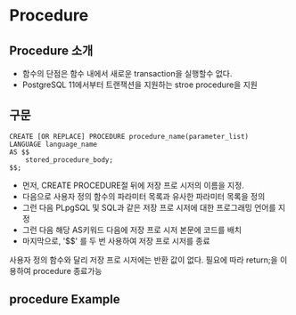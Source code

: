#   Procedure
##  Procedure 소개
* 함수의 단점은 함수 내에서 새로운 transaction을 실행할수 없다. 
* PostgreSQL 11에서부터 트랜잭션을 지원하는 stroe procedure을 지원

## 구문
```
CREATE [OR REPLACE] PROCEDURE procedure_name(parameter_list)
LANGUAGE language_name
AS $$
    stored_procedure_body;
$$;
```

* 먼저, CREATE PROCEDURE절 뒤에 저장 프로 시저의 이름을 지정.
* 다음으로 사용자 정의 함수의 파라미터 목록과 유사한 파라미터 목록을 정의
* 그런 다음 PLpgSQL 및 SQL과 같은 저장 프로 시저에 대한 프로그래밍 언어를 지정
* 그런 다음 해당 AS키워드 다음에 저장 프로 시저 본문에 코드를 배치
* 마지막으로, '$$' 를 두 번 사용하여 저장 프로 시저를 종료
  
 사용자 정의 함수와 달리 저장 프로 시저에는 반환 값이 없다. 필요에 따라 return;을 이용하여 procedure 종료가능


 ## procedure Example

 ```

 ```
